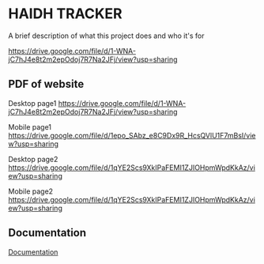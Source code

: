 
# HAIDH TRACKER

A brief description of what this project does and who it's for

https://drive.google.com/file/d/1-WNA-jC7hJ4e8t2m2epOdoj7R7Na2JFj/view?usp=sharing
## PDF of website


Desktop page1
https://drive.google.com/file/d/1-WNA-jC7hJ4e8t2m2epOdoj7R7Na2JFj/view?usp=sharing

Mobile page1
https://drive.google.com/file/d/1epo_SAbz_e8C9Dx9R_HcsQVlU1F7mBsI/view?usp=sharing


Desktop page2
https://drive.google.com/file/d/1qYE2Scs9XkIPaFEMI1ZJIOHpmWpdKkAz/view?usp=sharing

Mobile page2
https://drive.google.com/file/d/1qYE2Scs9XkIPaFEMI1ZJIOHpmWpdKkAz/view?usp=sharing

## Documentation

[Documentation](https://linktodocumentation)

